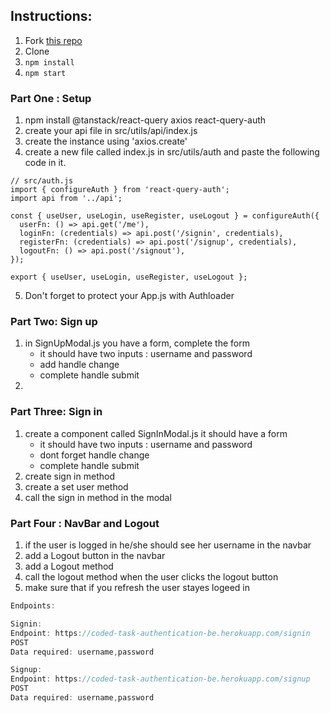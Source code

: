 ## Instructions:
1. Fork [this repo](https://github.com/JoinCODED/Task-react-chatting-website-auth)
2. Clone
3. `npm install`
4. `npm start`

### Part One : Setup 
1. npm install @tanstack/react-query axios react-query-auth
2. create your api file in src/utils/api/index.js
3. create the instance using 'axios.create'
4. create a new file called index.js in src/utils/auth and paste the following code in it.
```
// src/auth.js
import { configureAuth } from 'react-query-auth';
import api from '../api';

const { useUser, useLogin, useRegister, useLogout } = configureAuth({
  userFn: () => api.get('/me'),
  loginFn: (credentials) => api.post('/signin', credentials),
  registerFn: (credentials) => api.post('/signup', credentials),
  logoutFn: () => api.post('/signout'),
});

export { useUser, useLogin, useRegister, useLogout };
```
5. Don't forget to protect your App.js with Authloader

### Part Two: Sign up

1. in SignUpModal.js you have a form, complete the form
     * it should have two inputs : username and password
     * add handle change
     * complete handle submit
2. 


### Part Three: Sign in

1. create a component called SignInModal.js it should have a form
      * it should have two inputs : username and password
      * dont forget handle change
      * complete handle submit
2. create sign in method
3. create a set user method
4. call the sign in method in the modal

### Part Four : NavBar and Logout
1. if the user is logged in he/she should see her username in the navbar
2. add a Logout button in the navbar
3. add a Logout method 
4. call the logout method when the user clicks the logout button
5. make sure that if you refresh the user stayes logeed in


```js
Endpoints:

Signin:
Endpoint: https://coded-task-authentication-be.herokuapp.com/signin
POST
Data required: username,password

Signup:
Endpoint: https://coded-task-authentication-be.herokuapp.com/signup
POST
Data required: username,password

```
